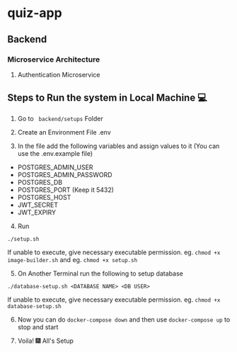 # quiz-app

## Backend 

### Microservice Architecture

1. Authentication Microservice

## Steps to Run the system in Local Machine :computer:

1. Go to ``` backend/setups``` Folder

2. Create an Environment File .env 

3. In the file add the following variables and assign values to it (You can use the .env.example file)
- POSTGRES_ADMIN_USER
- POSTGRES_ADMIN_PASSWORD
- POSTGRES_DB
- POSTGRES_PORT (Keep it 5432)
- POSTGRES_HOST
- JWT_SECRET
- JWT_EXPIRY

4. Run 

``` ./setup.sh ```

If unable to execute, give necessary executable permission. eg. ``` chmod +x image-builder.sh ``` and eg. ``` chmod +x setup.sh ```

5. On Another Terminal run the following to setup database

```./database-setup.sh <DATABASE NAME> <DB USER> ```

If unable to execute, give necessary executable permission. eg. ``` chmod +x database-setup.sh ```

6. Now you can do ```docker-compose down``` and then use ```docker-compose up``` to stop and start

7. Voila! :fireworks: All's Setup